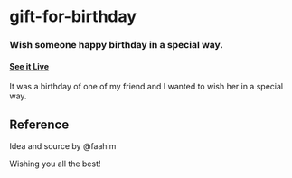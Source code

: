 # gift-for-birthday

### Wish someone happy birthday in a special way.

#### [See it Live](https://kimnamlhn.github.io/Gift-for-birthday/)

It was a birthday of one of my friend and I wanted to wish her in a special way. 

## Reference

Idea and source by @faahim

Wishing you all the best! 
